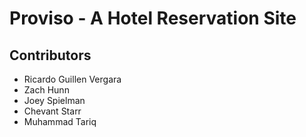 # Proviso - A Hotel Reservation Site

## Contributors

* Ricardo Guillen Vergara
* Zach Hunn
* Joey Spielman
* Chevant Starr
* Muhammad Tariq 

